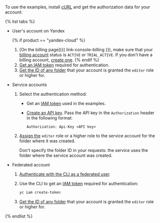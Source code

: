 To use the examples, install [cURL](https://curl.haxx.se) and get the authorization data for your account:

{% list tabs %}

- User's account on Yandex

  {% if product == "yandex-cloud" %}
  1. [On the billing page]({{ link-console-billing }}), make sure that your [billing account](../billing/concepts/billing-account.md) status is `ACTIVE` or `TRIAL_ACTIVE`. If you don't have a billing account, [create one](../billing/quickstart/index.md#create_billing_account).
  {% endif %}
  1. [Get an IAM token](../iam/operations/iam-token/create.md) required for authentication.
  1. [Get the ID of any folder](../resource-manager/operations/folder/get-id.md) that your account is granted the `editor` role or higher for.

- Service accounts

  1. Select the authentication method:

     * Get an [IAM token](../iam/operations/iam-token/create-for-sa.md) used in the examples.

     * [Create an API key](../iam/operations/api-key/create.md). Pass the API key in the `Authorization` header in the following format:

          ```
          Authorization: Api-Key <API key>
          ```

  1. [Assign the](../iam/operations/sa/assign-role-for-sa.md) `editor` role or a higher role to the service account for the folder where it was created.

      Don't specify the folder ID in your requests: the service uses the folder where the service account was created.

- Federated account

  1. [Authenticate with the CLI as a federated user](../cli/operations/authentication/federated-user.md).

  1. Use the CLI to get an [IAM token](../iam/concepts/authorization/iam-token.md) required for authentication:

      ```bash
      yc iam create-token
      ```

  1. [Get the ID of any folder](../resource-manager/operations/folder/get-id.md) that your account is granted the `editor` role or higher for.

{% endlist %}

